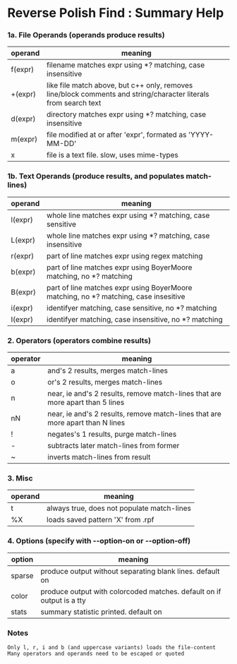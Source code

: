 
# Reverse Polish Find : Summary Help

### 1a. File Operands (operands produce results)
|operand|meaning|
| ----- | ----- |
|f(expr)|filename matches expr using *? matching, case insensitive|
|+(expr)|like file match above, but c++ only, removes line/block comments and string/character literals from search text|
|d(expr)|directory matches expr using *? matching, case insensitive|
|m(expr)|file modified at or after 'expr', formated as 'YYYY-MM-DD'|
|x      |file is a text file. slow, uses mime-types|

### 1b. Text Operands (produce results, and populates match-lines)
|operand|meaning|
| ----- | ----- |
|l(expr)|whole line matches expr using *? matching, case sensitive|
|L(expr)|whole line matches expr using *? matching, case insensitive|
|r(expr)|part of line matches expr using regex matching|
|b(expr)|part of line matches expr using BoyerMoore matching, no *? matching|
|B(expr)|part of line matches expr using BoyerMoore matching, no *? matching, case insesitive|
|i(expr)|identifyer matching, case sensitive, no *? matching|
|I(expr)|identifyer matching, case insensitive, no *? matching|

### 2. Operators (operators combine results)
|operator|meaning|
| ------ | ----- |
|a |and's 2 results, merges match-lines|
|o |or's 2 results, merges match-lines|
|n |near, ie and's 2 results, remove match-lines that are more apart than 5 lines|
|nN|near, ie and's 2 results, remove match-lines that are more apart than N lines|
|! |negates's 1 results, purge match-lines|
|- |subtracts later match-lines from former|
|~ |inverts match-lines from result|

### 3. Misc
|operand|meaning|
| ----- | ----- |
|t      |always true, does not populate match-lines|
|%X     |loads saved pattern 'X' from .rpf|

### 4. Options (specify with --option-on or --option-off)
|option|meaning|
| ----- | ----- |
|sparse|produce output without separating blank lines. default on|
|color |produce output with colorcoded matches. default on if output is a tty|
|stats |summary statistic printed. default on|

### Notes
    Only l, r, i and b (and uppercase variants) loads the file-content  
    Many operators and operands need to be escaped or quoted  

